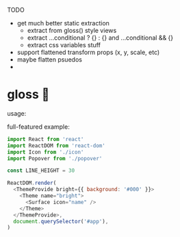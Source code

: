 TODO

- get much better static extraction
  - extract from gloss() style views
  - extract ...conditional ? {} : {} and ...conditional && {}
  - extract css variables stuff
- support flattened transform props (x, y, scale, etc)
- maybe flatten psuedos
-


# gloss 💅

usage:

full-featured example:

```js
import React from 'react'
import ReactDOM from 'react-dom'
import Icon from './icon'
import Popover from './popover'

const LINE_HEIGHT = 30

ReactDOM.render(
  <ThemeProvide bright={{ background: '#000' }}>
    <Theme name="bright">
      <Surface icon="name" />
    </Theme>
  </ThemeProvide>,
  document.querySelector('#app'),
)
```
